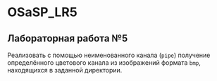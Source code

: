 # OSaSP_LR5
## Лабораторная работа №5
Реализовать с помощью неименованного канала (`pipe`) получение определённого цветового канала из изображений формата `bmp`, находящихся в заданной директории.
